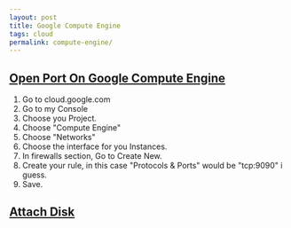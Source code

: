 ```yaml
---
layout: post
title: Google Compute Engine
tags: cloud
permalink: compute-engine/
---
```


## [Open Port On Google Compute Engine](http://stackoverflow.com/questions/21065922/how-to-open-a-specific-port-such-as-9090-in-google-compute-engine)

1. Go to cloud.google.com
2. Go to my Console
3. Choose you Project.
4. Choose "Compute Engine"
5. Choose "Networks"
6. Choose the interface for you Instances.
7. In firewalls section, Go to Create New.
8. Create your rule, in this case "Protocols & Ports" would be "tcp:9090" i guess.
9. Save.


## [Attach Disk](https://developers.google.com/compute/docs/disks#attachdiskcreation)
